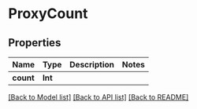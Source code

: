 # ProxyCount

## Properties

Name | Type | Description | Notes
------------ | ------------- | ------------- | -------------
**count** | **Int** |  | 

[[Back to Model list]](../README.md#documentation-for-models) [[Back to API list]](../README.md#documentation-for-api-endpoints) [[Back to README]](../README.md)



